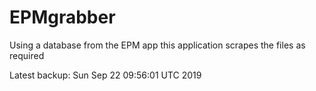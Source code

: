 # EPMgrabber
Using a database from the EPM app this application scrapes the files as required


Latest backup: Sun Sep 22 09:56:01 UTC 2019
